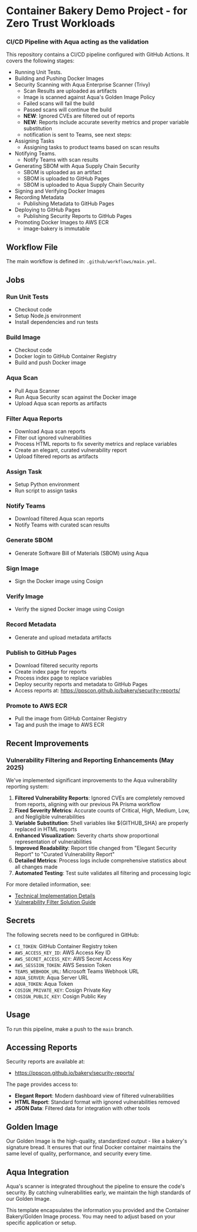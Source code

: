 # Container Bakery Demo Project - for Zero Trust Workloads

### CI/CD Pipeline with Aqua acting as the validation 

This repository contains a CI/CD pipeline configured with GitHub Actions. It covers the following stages:

- Running Unit Tests.
- Building and Pushing Docker Images
- Security Scanning with Aqua Enterprise Scanner (Trivy)
    - Scan Results are uploaded as artifacts
    - Image is scanned against Aqua's Golden Image Policy
    - Failed scans will fail the build
    - Passed scans will continue the build
    - **NEW**: Ignored CVEs are filtered out of reports
    - **NEW**: Reports include accurate severity metrics and proper variable substitution
    - notification is sent to Teams, see next steps:
- Assigning Tasks
    - Assigning tasks to product teams based on scan results
- Notifying Teams.
   - Notify Teams with scan results
- Generating SBOM with Aqua Supply Chain Security
    - SBOM is uploaded as an artifact
    - SBOM is uploaded to GitHub Pages
    - SBOM is uploaded to Aqua Supply Chain Security
- Signing and Verifying Docker Images
- Recording Metadata
    - Publishing Metadata to GitHub Pages
- Deploying to GitHub Pages
    - Publishing Security Reports to GitHub Pages 
- Promoting Docker Images to AWS ECR
    - image-bakery is immutable 

## Workflow File

The main workflow is defined in: `.github/workflows/main.yml`.

## Jobs

### Run Unit Tests

- Checkout code
- Setup Node.js environment
- Install dependencies and run tests

### Build Image

- Checkout code
- Docker login to GitHub Container Registry
- Build and push Docker image

### Aqua Scan

- Pull Aqua Scanner
- Run Aqua Security scan against the Docker image
- Upload Aqua scan reports as artifacts

### Filter Aqua Reports

- Download Aqua scan reports
- Filter out ignored vulnerabilities
- Process HTML reports to fix severity metrics and replace variables
- Create an elegant, curated vulnerability report
- Upload filtered reports as artifacts

### Assign Task

- Setup Python environment
- Run script to assign tasks

### Notify Teams

- Download filtered Aqua scan reports
- Notify Teams with curated scan results

### Generate SBOM

- Generate Software Bill of Materials (SBOM) using Aqua

### Sign Image

- Sign the Docker image using Cosign

### Verify Image

- Verify the signed Docker image using Cosign

### Record Metadata

- Generate and upload metadata artifacts

### Publish to GitHub Pages

- Download filtered security reports
- Create index page for reports
- Process index page to replace variables
- Deploy security reports and metadata to GitHub Pages
- Access reports at: https://ppscon.github.io/bakery/security-reports/

### Promote to AWS ECR

- Pull the image from GitHub Container Registry
- Tag and push the image to AWS ECR

## Recent Improvements

### Vulnerability Filtering and Reporting Enhancements (May 2025)

We've implemented significant improvements to the Aqua vulnerability reporting system:

1. **Filtered Vulnerability Reports**: Ignored CVEs are completely removed from reports, aligning with our previous PA Prisma workflow
2. **Fixed Severity Metrics**: Accurate counts of Critical, High, Medium, Low, and Negligible vulnerabilities
3. **Variable Substitution**: Shell variables like ${GITHUB_SHA} are properly replaced in HTML reports
4. **Enhanced Visualization**: Severity charts show proportional representation of vulnerabilities
5. **Improved Readability**: Report title changed from "Elegant Security Report" to "Curated Vulnerability Report"
6. **Detailed Metrics**: Process logs include comprehensive statistics about all changes made
7. **Automated Testing**: Test suite validates all filtering and processing logic

For more detailed information, see:
- [Technical Implementation Details](./Technical_Implementation_Details.md)
- [Vulnerability Filter Solution Guide](./Vulnerability_Filter_Solution_Guide.md)

## Secrets

The following secrets need to be configured in GitHub:

- `CI_TOKEN`: GitHub Container Registry token
- `AWS_ACCESS_KEY_ID`: AWS Access Key ID
- `AWS_SECRET_ACCESS_KEY`: AWS Secret Access Key
- `AWS_SESSION_TOKEN`: AWS Session Token
- `TEAMS_WEBHOOK_URL`: Microsoft Teams Webhook URL
- `AQUA_SERVER`: Aqua Server URL
- `AQUA_TOKEN`: Aqua Token
- `COSIGN_PRIVATE_KEY`: Cosign Private Key
- `COSIGN_PUBLIC_KEY`: Cosign Public Key

## Usage

To run this pipeline, make a push to the `main` branch.

## Accessing Reports

Security reports are available at:
- https://ppscon.github.io/bakery/security-reports/

The page provides access to:
- **Elegant Report**: Modern dashboard view of filtered vulnerabilities
- **HTML Report**: Standard format with ignored vulnerabilities removed
- **JSON Data**: Filtered data for integration with other tools

## Golden Image

Our Golden Image is the high-quality, standardized output - like a bakery's signature bread. It ensures that our final Docker container maintains the same level of quality, performance, and security every time.

## Aqua Integration

Aqua's scanner is integrated throughout the pipeline to ensure the code's security. By catching vulnerabilities early, we maintain the high standards of our Golden Image.

This template encapsulates the information you provided and the Container Bakery/Golden Image process. You may need to adjust based on your specific application or setup.





